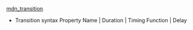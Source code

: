 [mdn_transition](https://developer.mozilla.org/en-US/docs/Web/CSS/transition)
- Transition syntax
Property Name | Duration | Timing Function | Delay

